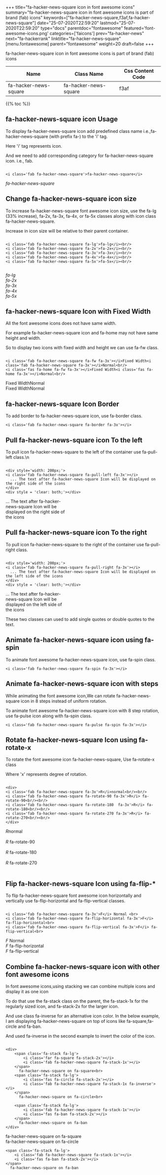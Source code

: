 +++
title="fa-hacker-news-square icon in font awesome icons"
summary="fa-hacker-news-square icon in font awesome icons is part of brand (fab) icons"
keywords=["fa-hacker-news-square,f3af,fa-hacker-news-square"]
date="25-07-2020T22:59:20"
lastmod="25-07-2020T22:59:20"
type="docs"
parentdoc="fontawesome"
featured='font-awesome-icons.png'
categories=['faicons']
prev="fa-hacker-news"
next="fa-hackerrank"
linktitle="fa-hacker-news-square"
[menu.fontawesome]
parent="fontawesome"
weight=20
draft=false
+++


fa-hacker-news-square icon in font awesome icons is part of brand (fab) icons

<div class='table-responsive'><table class='table'><thead><tr><th>Name</th><th>Class Name</th><th>Css Content Code</th></tr></thead><tbody><tr><td>fa-hacker-news-square</td><td>fa-hacker-news-square</td><td>f3af</td></tr></tbody></table></div>


{{% toc %}}


## fa-hacker-news-square icon Usage

To display fa-hacker-news-square icon add predefined class name i.e.,fa-hacker-news-square (with prefix fa-) to the 'i' tag.

Here 'i' tag represents icon.

And we need to add corresponding category for fa-hacker-news-square icon. i.e., fab.


```

<i class='fab fa-hacker-news-square'>fa-hacker-news-square</i>
```

<i class='fab fa-hacker-news-square'>fa-hacker-news-square</i>




## Change fa-hacker-news-square icon size
To increase fa-hacker-news-square font awesome icon size, use the fa-lg (33% increase), fa-2x, fa-3x, fa-4x, or fa-5x classes along with icon class fa-hacker-news-square.

Increase in icon size will be relative to their parent container. 

```

<i class='fab fa-hacker-news-square fa-lg'>fa-lg</i><br/>
<i class='fab fa-hacker-news-square fa-2x'>fa-2x</i><br/>
<i class='fab fa-hacker-news-square fa-3x'>fa-3x</i><br/>
<i class='fab fa-hacker-news-square fa-4x'>fa-4x</i><br/>
<i class='fab fa-hacker-news-square fa-5x'>fa-5x</i><br/>
            
```

<i class='fab fa-hacker-news-square fa-lg'>fa-lg</i><br/>
<i class='fab fa-hacker-news-square fa-2x'>fa-2x</i><br/>
<i class='fab fa-hacker-news-square fa-3x'>fa-3x</i><br/>
<i class='fab fa-hacker-news-square fa-4x'>fa-4x</i><br/>
<i class='fab fa-hacker-news-square fa-5x'>fa-5x</i><br/>
            



## fa-hacker-news-square Icon with Fixed Width 

All the font awesome icons does not have same width.

For example fa-hacker-news-square icon and fa-home may not have same height and width.

So to display two icons with fixed width and height we can use fa-fw class.


```

<i class='fab fa-hacker-news-square fa-fw fa-3x'></i>Fixed Width<i class='fab fa-hacker-news-square fa-3x'></i>Normal<br/>
<i class='fas fa-home fa-fw fa-3x'></i>Fixed Width<i class='fas fa-home fa-3x'></i>Normal<br/>
```

<i class='fab fa-hacker-news-square fa-fw fa-3x'></i>Fixed Width<i class='fab fa-hacker-news-square fa-3x'></i>Normal<br/>
<i class='fas fa-home fa-fw fa-3x'></i>Fixed Width<i class='fas fa-home fa-3x'></i>Normal<br/>



## fa-hacker-news-square Icon Border 

To add border to fa-hacker-news-square icon, use fa-border class.


```
<i class='fab fa-hacker-news-square fa-border fa-3x'></i>

```
<i class='fab fa-hacker-news-square fa-border fa-3x'></i>





## Pull fa-hacker-news-square icon To the left

To pull icon fa-hacker-news-square to the left of the container use fa-pull-left class.\n

```

<div style='width: 200px;'>
<i class='fab fa-hacker-news-square fa-pull-left fa-3x'></i>
  ... The text after fa-hacker-news-square Icon will be displayed on the right side of the icons
</div>
<div style = 'clear: both;'></div>
```

<div style='width: 200px;'>
<i class='fab fa-hacker-news-square fa-pull-left fa-3x'></i>
  ... The text after fa-hacker-news-square Icon will be displayed on the right side of the icons
</div>
<div style = 'clear: both;'></div>




## Pull fa-hacker-news-square icon To the right
To pull icon fa-hacker-news-square to the right of the container use fa-pull-right class.

```

<div style='width: 200px;'>
<i class='fab fa-hacker-news-square fa-pull-right fa-3x'></i>
  ... The text after fa-hacker-news-square Icon will be displayed on the left side of the icons
</div>
<div style = 'clear: both;'></div>
```

<div style='width: 200px;'>
<i class='fab fa-hacker-news-square fa-pull-right fa-3x'></i>
  ... The text after fa-hacker-news-square Icon will be displayed on the left side of the icons
</div>
<div style = 'clear: both;'></div>

These two classes can used to add single quotes or double quotes to the text.


## Animate fa-hacker-news-square icon using fa-spin
To animate font awesome fa-hacker-news-square icon, use fa-spin class.

```
<i class='fab fa-hacker-news-square fa-spin fa-3x'></i>
```
<i class='fab fa-hacker-news-square fa-spin fa-3x'></i>




## Animate fa-hacker-news-square icon with steps
While animating the font awesome icon,We can rotate fa-hacker-news-square icon in 8 steps instead of uniform rotation.

To animate font awesome fa-hacker-news-square icon with 8 step rotation, use fa-pulse icon along with fa-spin class.


```
<i class='fab fa-hacker-news-square fa-pulse fa-spin fa-3x'></i>

```
<i class='fab fa-hacker-news-square fa-pulse fa-spin fa-3x'></i>





## Rotate fa-hacker-news-square Icon using fa-rotate-x
To rotate the font awesome icon fa-hacker-news-square, Use fa-rotate-x class

Where 'x' represents degree of rotation.


```

<div>
<i class='fab fa-hacker-news-square fa-3x'>R</i>normal<br/><br/>
<i class='fab fa-hacker-news-square fa-rotate-90 fa-3x'>R</i> fa-rotate-90<br/><br/> 
<i class='fab fa-hacker-news-square fa-rotate-180  fa-3x'>R</i> fa-rotate-180<br/><br/> 
<i class='fab fa-hacker-news-square fa-rotate-270 fa-3x'>R</i> fa-rotate-270<br/><br/>
</div>
```

<div>
<i class='fab fa-hacker-news-square fa-3x'>R</i>normal<br/><br/>
<i class='fab fa-hacker-news-square fa-rotate-90 fa-3x'>R</i> fa-rotate-90<br/><br/> 
<i class='fab fa-hacker-news-square fa-rotate-180  fa-3x'>R</i> fa-rotate-180<br/><br/> 
<i class='fab fa-hacker-news-square fa-rotate-270 fa-3x'>R</i> fa-rotate-270<br/><br/>
</div>




## Flip fa-hacker-news-square Icon using fa-flip-*
To flip fa-hacker-news-square font awesome icon horizontally and vertically use fa-flip-horizontal and fa-flip-vertical classes. 

```

<i class='fab fa-hacker-news-square fa-3x'>F</i> Normal <br>
<i class='fab fa-hacker-news-square fa-flip-horizontal fa-3x'>F</i> fa-flip-horizontal<br>
<i class='fab fa-hacker-news-square fa-flip-vertical fa-3x'>F</i> fa-flip-vertical<br>
```

<i class='fab fa-hacker-news-square fa-3x'>F</i> Normal <br>
<i class='fab fa-hacker-news-square fa-flip-horizontal fa-3x'>F</i> fa-flip-horizontal<br>
<i class='fab fa-hacker-news-square fa-flip-vertical fa-3x'>F</i> fa-flip-vertical<br>




## Combine fa-hacker-news-square icon with other font awesome icons
In font awesome icons,using stacking we can combine multiple icons and display it as one icon 

To do that use the fa-stack class on the parent, the fa-stack-1x for the regularly sized icon, and fa-stack-2x for the larger icon.

And use class fa-inverse for an alternative icon color. 
In the below example, I am displaying fa-hacker-news-square on top of icons like fa-square,fa-circle and fa-ban.

And used fa-inverse in the second example to invert the color of the icon.

```

<div>
    <span class='fa-stack fa-lg'>
        <i class='far fa-square fa-stack-2x'></i>
        <i class='fab fa-hacker-news-square fa-stack-1x'></i>
    </span>
      fa-hacker-news-square on fa-square<br>
    <span class='fa-stack fa-lg'>
        <i class='fas fa-circle fa-stack-2x'></i>
        <i class='fab fa-hacker-news-square fa-stack-1x fa-inverse'></i>
    </span>
      fa-hacker-news-square on fa-circle<br>

    <span class='fa-stack fa-lg'>
        <i class='fab fa-hacker-news-square fa-stack-1x'></i>
        <i class='fas fa-ban fa-stack-2x'></i>
    </span>
      fa-hacker-news-square on fa-ban
</div>
```

<div>
    <span class='fa-stack fa-lg'>
        <i class='far fa-square fa-stack-2x'></i>
        <i class='fab fa-hacker-news-square fa-stack-1x'></i>
    </span>
      fa-hacker-news-square on fa-square<br>
    <span class='fa-stack fa-lg'>
        <i class='fas fa-circle fa-stack-2x'></i>
        <i class='fab fa-hacker-news-square fa-stack-1x fa-inverse'></i>
    </span>
      fa-hacker-news-square on fa-circle<br>

    <span class='fa-stack fa-lg'>
        <i class='fab fa-hacker-news-square fa-stack-1x'></i>
        <i class='fas fa-ban fa-stack-2x'></i>
    </span>
      fa-hacker-news-square on fa-ban
</div>






